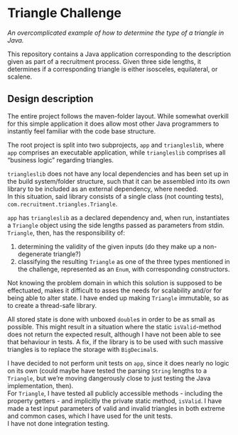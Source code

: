 # Triangle Challenge

_An overcomplicated example of how to determine the type of a triangle in Java._

This repository contains a Java application corresponding to the description given as part of a recruitment process. Given three side lengths, it determines if a corresponding triangle is either isosceles, equilateral, or scalene.


## Design description
The entire project follows the maven-folder layout. While somewhat overkill for
this simple application it does allow most other Java programmers to instantly
feel familiar with the code base structure.

The root project is split into two subprojects, `app` and `triangleslib`, where
`app` comprises an executable application, while `triangleslib` comprises all
“business logic” regarding triangles.

`triangleslib` does not have any local dependencies and has been set up in the
build system/folder structure, such that it can be assembled into its own
library to be included as an external dependency, where needed.<br>
In this situation, said library consists of a single class (not counting tests), 
`com.recruitment.triangles.Triangle`.

`app` has `triangleslib` as a declared dependency and, when run, instantiates a
`Triangle` object using the side lengths passed as parameters from stdin. <br>
`Triangle`, then, has the responsibility of:
1. determining the validity of the given inputs (do they make up a
   non-degenerate triangle?)
2. classifying the resulting `Triangle` as one of the three types mentioned in
   the challenge, represented as an `Enum`, with corresponding constructors.

Not knowing the problem domain in which this solution is supposed to be
effectuated, makes it difficult to asses the needs for scalability and/or for
being able to alter state. I have ended up making `Triangle` immutable, so as to
create a thread-safe library.

All stored state is done with unboxed `double`s in order to be as small as
possible. This might result in a situation where the static `isValid`-method
does not return the expected result, although I have not been able to see that
behaviour in tests. A fix, if the library is to be used with such massive
triangles is to replace the storage with `BigDecimal`s.

I have decided to not perform unit tests on `app`, since it does nearly no logic
on its own (could maybe have tested the parsing `String` lengths to a
`Triangle`, but we’re moving dangerously close to just testing the Java
implementation, then).<br>
For `Triangle`, I have tested all publicly accessible methods - including the
property getters - and implicitly the private static method, `isValid`.
I have made a test input parameters of valid and invalid triangles in both
extreme and common cases, which I have used for the unit tests.<br>
I have not done integration testing.

